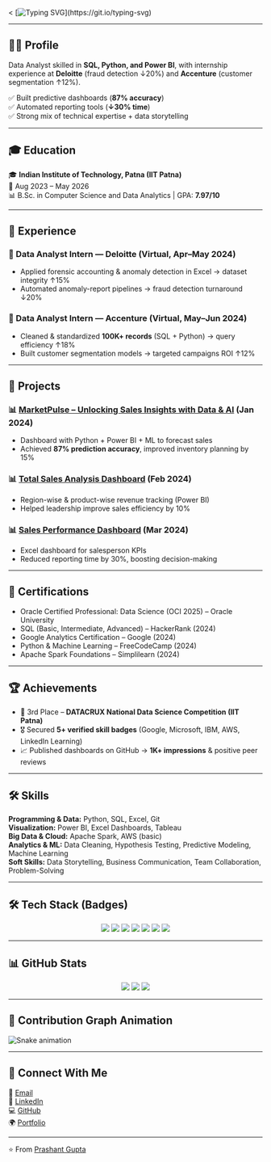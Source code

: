 <<!-- Typing Effect Intro -->
[![Typing SVG](https://readme-typing-svg.demolab.com?font=Fira+Code&size=24&pause=1000&color=F75C7E&center=true&vCenter=true&width=700&lines=Hey+%F0%9F%91%8B%2C+I'm+Prashant+Gupta;Data+Analyst+%7C+Python+%7C+SQL+%7C+Power+BI;Turning+Data+into+Insights!)](https://git.io/typing-svg)

---

## 👨‍💻 Profile  
Data Analyst skilled in **SQL, Python, and Power BI**, with internship experience at **Deloitte** (fraud detection ↓20%) and **Accenture** (customer segmentation ↑12%).  

✅ Built predictive dashboards (**87% accuracy**)  
✅ Automated reporting tools (**↓30% time**)  
✅ Strong mix of technical expertise + data storytelling  

---

## 🎓 Education  
🎓 **Indian Institute of Technology, Patna (IIT Patna)**  
📅 Aug 2023 – May 2026  
📊 B.Sc. in Computer Science and Data Analytics | GPA: **7.97/10**

---

## 💼 Experience  

### 🔹 Data Analyst Intern — Deloitte (Virtual, Apr–May 2024)  
- Applied forensic accounting & anomaly detection in Excel → dataset integrity ↑15%  
- Automated anomaly-report pipelines → fraud detection turnaround ↓20%  

### 🔹 Data Analyst Intern — Accenture (Virtual, May–Jun 2024)  
- Cleaned & standardized **100K+ records** (SQL + Python) → query efficiency ↑18%  
- Built customer segmentation models → targeted campaigns ROI ↑12%  

---

## 🚀 Projects  

### 📊 [MarketPulse – Unlocking Sales Insights with Data & AI](https://github.com/Prashant8064/MarketPulse-EndToEnd-Analysis) (Jan 2024)  
- Dashboard with Python + Power BI + ML to forecast sales  
- Achieved **87% prediction accuracy**, improved inventory planning by 15%  

### 📊 [Total Sales Analysis Dashboard](https://github.com/Prashant8064/POWER-BI-) (Feb 2024)  
- Region-wise & product-wise revenue tracking (Power BI)  
- Helped leadership improve sales efficiency by 10%  

### 📊 [Sales Performance Dashboard](https://github.com/Prashant8064/EXCEL-) (Mar 2024)  
- Excel dashboard for salesperson KPIs  
- Reduced reporting time by 30%, boosting decision-making  

---

## 📜 Certifications  
- Oracle Certified Professional: Data Science (OCI 2025) – Oracle University  
- SQL (Basic, Intermediate, Advanced) – HackerRank (2024)  
- Google Analytics Certification – Google (2024)  
- Python & Machine Learning – FreeCodeCamp (2024)  
- Apache Spark Foundations – Simplilearn (2024)  

---

## 🏆 Achievements  
- 🥉 3rd Place – **DATACRUX National Data Science Competition (IIT Patna)**  
- 🎖️ Secured **5+ verified skill badges** (Google, Microsoft, IBM, AWS, LinkedIn Learning)  
- 📈 Published dashboards on GitHub → **1K+ impressions** & positive peer reviews  

---

## 🛠 Skills  

**Programming & Data:** Python, SQL, Excel, Git  
**Visualization:** Power BI, Excel Dashboards, Tableau  
**Big Data & Cloud:** Apache Spark, AWS (basic)  
**Analytics & ML:** Data Cleaning, Hypothesis Testing, Predictive Modeling, Machine Learning  
**Soft Skills:** Data Storytelling, Business Communication, Team Collaboration, Problem-Solving  

---

## 🛠 Tech Stack (Badges)  
<p align="center">
<img src="https://img.shields.io/badge/Python-3776AB?style=for-the-badge&logo=python&logoColor=white"/>
<img src="https://img.shields.io/badge/SQL-4479A1?style=for-the-badge&logo=mysql&logoColor=white"/>
<img src="https://img.shields.io/badge/PowerBI-F2C811?style=for-the-badge&logo=powerbi&logoColor=black"/>
<img src="https://img.shields.io/badge/Excel-217346?style=for-the-badge&logo=microsoft-excel&logoColor=white"/>
<img src="https://img.shields.io/badge/Tableau-E97627?style=for-the-badge&logo=tableau&logoColor=white"/>
<img src="https://img.shields.io/badge/Apache%20Spark-E25A1C?style=for-the-badge&logo=apachespark&logoColor=white"/>
<img src="https://img.shields.io/badge/AWS-FF9900?style=for-the-badge&logo=amazonaws&logoColor=white"/>
</p>

---

## 📊 GitHub Stats  
<p align="center">
<img src="https://github-readme-stats.vercel.app/api?username=Prashant8064&show_icons=true&theme=radical" />
<img src="https://github-readme-streak-stats.herokuapp.com/?user=Prashant8064&theme=radical" />
<img src="https://github-readme-stats.vercel.app/api/top-langs/?username=Prashant8064&layout=compact&theme=radical" />
</p>

---

## 🐍 Contribution Graph Animation  
![Snake animation](https://github.com/Prashant8064/Prashant8064/blob/output/github-contribution-grid-snake.svg)

---

## 🔗 Connect With Me  
📧 [Email](mailto:Prashantgupta8064@gmail.com)  
🔗 [LinkedIn](https://www.linkedin.com/in/prashant-gupta-60146b2a9)  
💻 [GitHub](https://github.com/Prashant8064)  
🌍 [Portfolio](https://prashantgupta01.my.canva.site/prashant-gupta-s-dynamic-data-analyst-portfolio)  

---

⭐ From [Prashant Gupta](https://github.com/Prashant8064)
